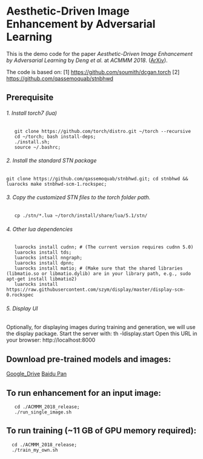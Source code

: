 # Aesthetic-Driven Image Enhancement by Adversarial Learning
This is the demo code for the paper *Aesthetic-Driven Image Enhancement by Adversarial Learning* by *Deng et al.* at *ACMMM 2018*. 
([ArXiv](https://arxiv.org/abs/1707.05251)).

The code is based on: 
[1] https://github.com/soumith/dcgan.torch
[2] https://github.com/qassemoquab/stnbhwd

## Prerequisite
###### 1. Install torch7 (lua)
```
   git clone https://github.com/torch/distro.git ~/torch --recursive
   cd ~/torch; bash install-deps;
   ./install.sh;
   source ~/.bashrc;
```
###### 2. Install the standard STN package
```
git clone https://github.com/qassemoquab/stnbhwd.git; cd stnbhwd && luarocks make stnbhwd-scm-1.rockspec;
```
###### 3. Copy the customized STN files to the torch folder path.
```
   cp ./stn/*.lua ~/torch/install/share/lua/5.1/stn/
```
###### 4. Other lua dependencies
```
   luarocks install cudnn; # (The current version requires cudnn 5.0)
   luarocks install tds;
   luarocks intsall nngraph;
   luarocks install dpnn;
   luarocks install matio; # (Make sure that the shared libraries (libmatio.so or libmatio.dylib) are in your library path, e.g., sudo apt-get install libmatio2)
   luarocks install https://raw.githubusercontent.com/szym/display/master/display-scm-0.rockspec
```

###### 5. Display UI
Optionally, for displaying images during training and generation, we will use the display package.
Start the server with: th -ldisplay.start
Open this URL in your browser: http://localhost:8000

## Download pre-trained models and images:
[Google_Drive](https://drive.google.com/open?id=13ay08vLY2OezNbDxj-nSMRGcMy2qW8z6)
[Baidu Pan](pan.baidu.com)


## To run enhancement for an input image:
```
   cd ./ACMMM_2018_release;
   ./run_single_image.sh
```
## To run training (~11 GB of GPU memory required):
```
  cd ./ACMMM_2018_release;
  ./train_my_own.sh
  ```
